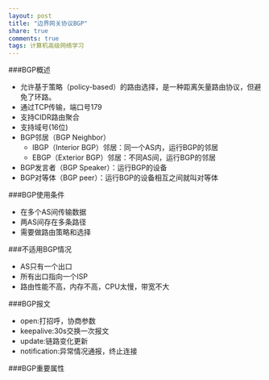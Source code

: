 ```yaml
---
layout: post
title: "边界网关协议BGP"
share: true
comments: true
tags: 计算机高级网络学习
---
```

###BGP概述
- 允许基于策略（policy-based）的路由选择，是一种距离矢量路由协议，但避免了环路。
- 通过TCP传输，端口号179
- 支持CIDR路由聚合
- 支持域号(16位)
- BGP邻居（BGP Neighbor）
   - IBGP（Interior BGP）邻居：同一个AS内，运行BGP的邻居
   - EBGP（Exterior BGP）邻居：不同AS间，运行BGP的邻居
- BGP发言者（BGP Speaker）：运行BGP的设备
- BGP对等体（BGP peer）：运行BGP的设备相互之间就叫对等体

###BGP使用条件
- 在多个AS间传输数据
- 两AS间存在多条路径 
- 需要做路由策略和选择

###不适用BGP情况
- AS只有一个出口
- 所有出口指向一个ISP
- 路由性能不高，内存不高，CPU太慢，带宽不大

###BGP报文
- open:打招呼，协商参数
- keepalive:30s交换一次报文
- update:链路变化更新
- notification:异常情况通报，终止连接

###BGP重要属性
